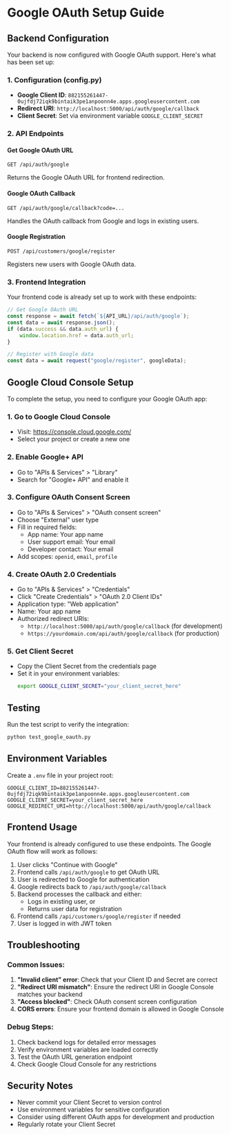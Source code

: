 # Google OAuth Setup Guide

## Backend Configuration

Your backend is now configured with Google OAuth support. Here's what has been set up:

### 1. Configuration (config.py)
- **Google Client ID**: `882155261447-0ujfdj72iqk9bintaik3pe1anpoonn4e.apps.googleusercontent.com`
- **Redirect URI**: `http://localhost:5000/api/auth/google/callback`
- **Client Secret**: Set via environment variable `GOOGLE_CLIENT_SECRET`

### 2. API Endpoints

#### Get Google OAuth URL
```
GET /api/auth/google
```
Returns the Google OAuth URL for frontend redirection.

#### Google OAuth Callback
```
GET /api/auth/google/callback?code=...
```
Handles the OAuth callback from Google and logs in existing users.

#### Google Registration
```
POST /api/customers/google/register
```
Registers new users with Google OAuth data.

### 3. Frontend Integration

Your frontend code is already set up to work with these endpoints:

```javascript
// Get Google OAuth URL
const response = await fetch(`${API_URL}/api/auth/google`);
const data = await response.json();
if (data.success && data.auth_url) {
    window.location.href = data.auth_url;
}

// Register with Google data
const data = await request("google/register", googleData);
```

## Google Cloud Console Setup

To complete the setup, you need to configure your Google OAuth app:

### 1. Go to Google Cloud Console
- Visit: https://console.cloud.google.com/
- Select your project or create a new one

### 2. Enable Google+ API
- Go to "APIs & Services" > "Library"
- Search for "Google+ API" and enable it

### 3. Configure OAuth Consent Screen
- Go to "APIs & Services" > "OAuth consent screen"
- Choose "External" user type
- Fill in required fields:
  - App name: Your app name
  - User support email: Your email
  - Developer contact: Your email
- Add scopes: `openid`, `email`, `profile`

### 4. Create OAuth 2.0 Credentials
- Go to "APIs & Services" > "Credentials"
- Click "Create Credentials" > "OAuth 2.0 Client IDs"
- Application type: "Web application"
- Name: Your app name
- Authorized redirect URIs:
  - `http://localhost:5000/api/auth/google/callback` (for development)
  - `https://yourdomain.com/api/auth/google/callback` (for production)

### 5. Get Client Secret
- Copy the Client Secret from the credentials page
- Set it in your environment variables:
  ```bash
  export GOOGLE_CLIENT_SECRET="your_client_secret_here"
  ```

## Testing

Run the test script to verify the integration:

```bash
python test_google_oauth.py
```

## Environment Variables

Create a `.env` file in your project root:

```env
GOOGLE_CLIENT_ID=882155261447-0ujfdj72iqk9bintaik3pe1anpoonn4e.apps.googleusercontent.com
GOOGLE_CLIENT_SECRET=your_client_secret_here
GOOGLE_REDIRECT_URI=http://localhost:5000/api/auth/google/callback
```

## Frontend Usage

Your frontend is already configured to use these endpoints. The Google OAuth flow will work as follows:

1. User clicks "Continue with Google"
2. Frontend calls `/api/auth/google` to get OAuth URL
3. User is redirected to Google for authentication
4. Google redirects back to `/api/auth/google/callback`
5. Backend processes the callback and either:
   - Logs in existing user, or
   - Returns user data for registration
6. Frontend calls `/api/customers/google/register` if needed
7. User is logged in with JWT token

## Troubleshooting

### Common Issues:

1. **"Invalid client" error**: Check that your Client ID and Secret are correct
2. **"Redirect URI mismatch"**: Ensure the redirect URI in Google Console matches your backend
3. **"Access blocked"**: Check OAuth consent screen configuration
4. **CORS errors**: Ensure your frontend domain is allowed in Google Console

### Debug Steps:

1. Check backend logs for detailed error messages
2. Verify environment variables are loaded correctly
3. Test the OAuth URL generation endpoint
4. Check Google Cloud Console for any restrictions

## Security Notes

- Never commit your Client Secret to version control
- Use environment variables for sensitive configuration
- Consider using different OAuth apps for development and production
- Regularly rotate your Client Secret
